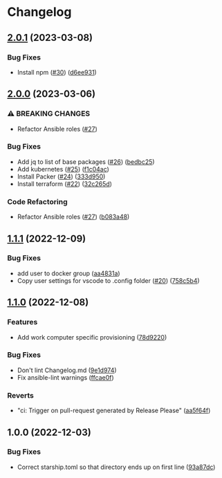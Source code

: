 # Changelog

## [2.0.1](https://github.com/cheesemans/ansible/compare/v2.0.0...v2.0.1) (2023-03-08)


### Bug Fixes

* Install npm ([#30](https://github.com/cheesemans/ansible/issues/30)) ([d6ee931](https://github.com/cheesemans/ansible/commit/d6ee9310b9621381e8fa3348003504f0de575187))

## [2.0.0](https://github.com/cheesemans/ansible/compare/v1.1.1...v2.0.0) (2023-03-06)


### ⚠ BREAKING CHANGES

* Refactor Ansible roles ([#27](https://github.com/cheesemans/ansible/issues/27))

### Bug Fixes

* Add jq to list of base packages ([#26](https://github.com/cheesemans/ansible/issues/26)) ([bedbc25](https://github.com/cheesemans/ansible/commit/bedbc25280991623cf4861493be656dafcdb18ec))
* Add kubernetes ([#25](https://github.com/cheesemans/ansible/issues/25)) ([f1c04ac](https://github.com/cheesemans/ansible/commit/f1c04acd9fbf40ba7dadd6ea61e8e01806859a75))
* Install Packer ([#24](https://github.com/cheesemans/ansible/issues/24)) ([333d950](https://github.com/cheesemans/ansible/commit/333d9509654042fe4b028e23df68e0d95ecde637))
* Install terraform ([#22](https://github.com/cheesemans/ansible/issues/22)) ([32c265d](https://github.com/cheesemans/ansible/commit/32c265d10ba2bca43c9557bcdd0be95465c01260))


### Code Refactoring

* Refactor Ansible roles ([#27](https://github.com/cheesemans/ansible/issues/27)) ([b083a48](https://github.com/cheesemans/ansible/commit/b083a486d9e4997aa23b67f5af8eeb17a9fb3b43))

## [1.1.1](https://github.com/cheesemans/ansible/compare/v1.1.0...v1.1.1) (2022-12-09)


### Bug Fixes

* add user to docker group ([aa4831a](https://github.com/cheesemans/ansible/commit/aa4831afc8a7087959b69b082debb1d042643565))
* Copy user settings for vscode to .config folder ([#20](https://github.com/cheesemans/ansible/issues/20)) ([758c5b4](https://github.com/cheesemans/ansible/commit/758c5b4e30e800afd405a65ccddab16eb14e2653))

## [1.1.0](https://github.com/cheesemans/ansible/compare/v1.0.0...v1.1.0) (2022-12-08)


### Features

* Add work computer specific provisioning ([78d9220](https://github.com/cheesemans/ansible/commit/78d92209442bc8a4e6413511038e50b43a8c8460))


### Bug Fixes

* Don't lint Changelog.md ([9e1d974](https://github.com/cheesemans/ansible/commit/9e1d974728a436f8204aec831b579f087608373c))
* Fix ansible-lint warnings ([ffcae0f](https://github.com/cheesemans/ansible/commit/ffcae0f2023ea128254d036749573bb56c13c79a))


### Reverts

* "ci: Trigger on pull-request generated by Release Please" ([aa5f64f](https://github.com/cheesemans/ansible/commit/aa5f64f5d7abf55a956a8331f34d072290980e99))

## 1.0.0 (2022-12-03)


### Bug Fixes

* Correct starship.toml so that directory ends up on first line ([93a87dc](https://github.com/cheesemans/ansible/commit/93a87dcaa9681ca0cb75e6dee6a4b9d009e4e014))
